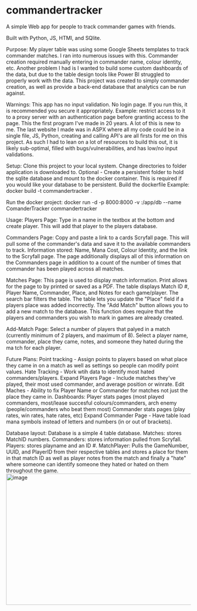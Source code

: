 # commandertracker
A simple Web app for people to track commander games with friends.

Built with Python, JS, HTMl, and SQlite.

Purpose: My player table was using some Google Sheets templates to track commander matches. I ran into numerous issues with this. Commander creation required manually entering in commander name, colour identity, etc. Another problem I had is I wanted to build some custom dashboards of the data, but due to the table design tools like Power BI struggled to properly work with the data. This project was created to simply commander creation, as well as provide a back-end database that analytics can be run against.

Warnings:
This app has no input validation. No login page. If you run this, it is recommended you secure it appropriately. Example: restrict access to it to a proxy server with an authentication page before granting access to the page.
This the first program I've made in 20 years. A lot of this is new to me. The last website I made was in ASPX where all my code could be in a single file, JS, Python, creating and calling API's are all firsts for me on this project. As such I had to lean on a lot of resources to build this out, it is likely sub-optimal, filled with bugs/vulnerabilities, and has low/no input validations.

Setup:
Clone this project to your local system.
Change directories to folder application is downloaded to.
Optional - Create a persistent folder to hold the sqlite database and mount to the docker container. This is required if you would like your database to be persistent.
Build the dockerfile
Example: 
docker build -t commandertracker .

Run the docker project:
docker run -d -p 8000:8000 -v <local-folder-path>:/app/db --name ComanderTracker commandertracker


Usage:
Players Page:
Type in a name in the textbox at the bottom and create player. This will add that player to the players database.

Commanders Page:
Copy and paste a link to a cards Scryfall page. This will pull some of the commander's data and save it to the available commanders to track.
Information stored: Name, Mana Cost, Colour Identity, and the link to the Scryfall page. 
The page additionally displays all of this information on the Commanders page in addition to a count of the number of times that commander has been played across all matches.

Matches Page:
This page is used to display match information. 
Print allows for the page to by printed or saved as a PDF.
The table displays Match ID #, Player Name, Commander, Place, and Notes for each game/player.
The search bar filters the table.
The table lets you update the "Place" field if a players place was added incorrectly.
The "Add Match" button allows you to add a new match to the database. This function does require that the players and commanders you wish to mark in games are already created.

Add-Match Page:
Select a number of players that palyed in a match (currently minimum of 2 players, and maximum of 8).
Select a player name, commander, place they came, notes, and someone they hated during the ma tch for each player.

Future Plans:
Point tracking - Assign points to players based on what place they came in on a match as well as settings so people can modify point values.
Hate Tracking - Work wtih data to identify most hated commanders/players. 
Expand Players Page - Include matches they've played, their most used commander, and average position or winrate.
Edit Maches - Ability to fix Player Name or Commander for matches not just the place they came in.
Dashboards:
Player stats pages (most played commanders, most/lease succesful colours/commanders, arch enemy (people/commanders who beat them most)
Commander stats pages (play rates, win rates, hate rates, etc)
Expand Commander Page - Have table load mana symbols instead of letters and numbers (in or out of brackets). 


Database layout:
Database is a simple 4 table database. 
Matches: stores MatchID numbers.
Commanders: stores information pulled from Scryfall.
Players: stores playname and an ID #.
MatchPlayer: Pulls the GameNumber, UUID, and PlayerID from their respective tables and stores a place for them in that match ID as well as player notes from the match and finally a "hate" where someone can identify someone they hated or hated on them throughout the game.
<img width="1277" height="357" alt="image" src="https://github.com/user-attachments/assets/835b1ccf-8bb0-437f-a2f3-1dff9c3ec4a8" />


